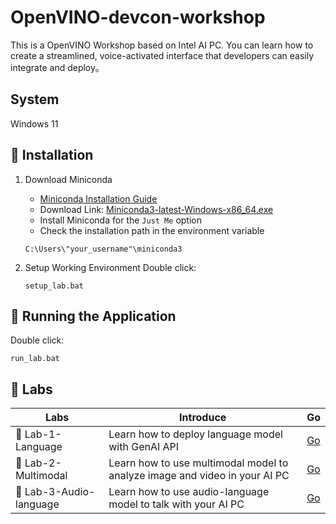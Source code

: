 # OpenVINO-devcon-workshop

This is a OpenVINO Workshop based on Intel AI PC. You can learn how to create a streamlined, voice-activated interface that developers can easily integrate and deploy。

## System 

Windows 11

## 📖 Installation

1. Download Miniconda

   - [Miniconda Installation Guide](https://docs.anaconda.com/free/miniconda/)  
   - Download Link: [Miniconda3-latest-Windows-x86_64.exe](https://repo.anaconda.com/miniconda/Miniconda3-latest-Windows-x86_64.exe)  
   - Install Miniconda for the `Just Me` option  
   - Check the installation path in the environment variable  
   ```
   C:\Users\"your_username"\miniconda3
   ```

2. Setup Working Environment
   Double click:
   ```
   setup_lab.bat
   ```

## 🏃 Running the Application
   Double click:
   ```
   run_lab.bat
   ```

## 🧪 Labs

| Labs    | Introduce | Go |
| -------- | ------- |  ------- |
| 🚀 Lab-1-Language  | Learn how to deploy language model with GenAI API    |  [Go](./lab1-language.ipynb)    |
| 🚀 Lab-2-Multimodal  | Learn how to use multimodal model to analyze image and video in your AI PC     |  [Go](./lab2-multimodal.ipynb)    |
| 🚀 Lab-3-Audio-language  | Learn how to use audio-language model to talk with your AI PC    |  [Go](./lab3-audio-language.ipynb)    |